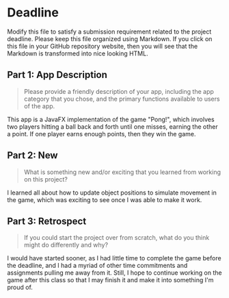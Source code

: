# Deadline

Modify this file to satisfy a submission requirement related to the project
deadline. Please keep this file organized using Markdown. If you click on
this file in your GitHub repository website, then you will see that the
Markdown is transformed into nice looking HTML.

## Part 1: App Description

> Please provide a friendly description of your app, including the app
> category that you chose, and the primary functions available to users
> of the app.

This app is a JavaFX implementation of the game "Pong!", which involves two players
hitting a ball back and forth until one misses, earning the other a point. If one
player earns enough points, then they win the game.

## Part 2: New

> What is something new and/or exciting that you learned from working
> on this project?

I learned all about how to update object positions to simulate movement in the game,
which was exciting to see once I was able to make it work.

## Part 3: Retrospect

> If you could start the project over from scratch, what do
> you think might do differently and why?

I would have started sooner, as I had little time to complete the game before the
deadline, and I had a myriad of other time commitments and assignments pulling me
away from it. Still, I hope to continue working on the game after this class so
that I may finish it and make it into something I'm proud of.
